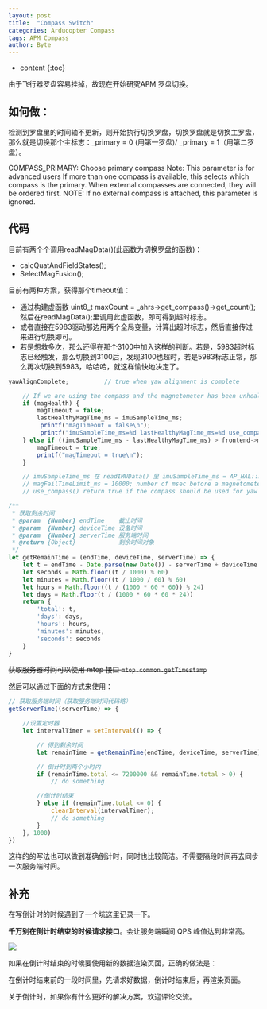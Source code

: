 ```yaml
---
layout: post
title:  "Compass Switch"
categories: Arducopter Compass
tags: APM Compass
author: Byte
---
```


* content
{:toc}

由于飞行器罗盘容易挂掉，故现在开始研究APM 罗盘切换。

## 如何做：

检测到罗盘里的时间轴不更新，则开始执行切换罗盘，切换罗盘就是切换主罗盘，那么就是切换那个主标志：_primary = 0 (用第一罗盘)/ _primary = 1（用第二罗盘）。

COMPASS_PRIMARY: Choose primary compass
Note: This parameter is for advanced users
If more than one compass is available, this selects which compass is the primary. When external compasses are connected, they will be ordered first. NOTE: If no external compass is attached, this parameter is ignored.



## 代码
目前有两个个调用readMagData()(此函数为切换罗盘的函数)：
- calcQuatAndFieldStates();
- SelectMagFusion();

目前有两种方案，获得那个timeout值：
- 通过构建虚函数 uint8_t maxCount = _ahrs->get_compass()->get_count(); 然后在readMagData();里调用此虚函数，即可得到超时标志。
- 或者直接在5983驱动那边用两个全局变量，计算出超时标志，然后直接传过来进行切换即可。
- 若是想救多次，那么还得在那个3100中加入这样的判断。若是，5983超时标志已经触发，那么切换到3100后，发现3100也超时，若是5983标志正常，那么再次切换到5983，哈哈哈，就这样愉快地决定了。
```js
yawAlignComplete;          // true when yaw alignment is complete
```

```js
    // If we are using the compass and the magnetometer has been unhealthy for too long we declare a timeout
    if (magHealth) {
        magTimeout = false;
        lastHealthyMagTime_ms = imuSampleTime_ms;
         printf("magTimeout = false\n");
         printf("imuSampleTime_ms=%d lastHealthyMagTime_ms=%d use_compass()=%d\n",imuSampleTime_ms, lastHealthyMagTime_ms, use_compass());
    } else if ((imuSampleTime_ms - lastHealthyMagTime_ms) > frontend->magFailTimeLimit_ms && use_compass()) {
        magTimeout = true;
        printf("magTimeout = true\n");
    }

    // imuSampleTime_ms 在 readIMUData() 里 imuSampleTime_ms = AP_HAL::millis();更新。
    // magFailTimeLimit_ms = 10000; number of msec before a magnetometer failing innovation consistency checks is declared failed (msec) 大于10000毫秒 这样判断显然错误。
    // use_compass() return true if the compass should be used for yaw calculations.

```



```js
/**
 * 获取剩余时间
 * @param  {Number} endTime    截止时间
 * @param  {Number} deviceTime 设备时间
 * @param  {Number} serverTime 服务端时间
 * @return {Object}            剩余时间对象
 */
let getRemainTime = (endTime, deviceTime, serverTime) => {
    let t = endTime - Date.parse(new Date()) - serverTime + deviceTime
    let seconds = Math.floor((t / 1000) % 60)
    let minutes = Math.floor((t / 1000 / 60) % 60)
    let hours = Math.floor((t / (1000 * 60 * 60)) % 24)
    let days = Math.floor(t / (1000 * 60 * 60 * 24))
    return {
        'total': t,
        'days': days,
        'hours': hours,
        'minutes': minutes,
        'seconds': seconds
    }
}
```

<del>获取服务器时间可以使用 mtop 接口 `mtop.common.getTimestamp` </del>

然后可以通过下面的方式来使用：

```js
// 获取服务端时间（获取服务端时间代码略）
getServerTime((serverTime) => {

    //设置定时器
    let intervalTimer = setInterval(() => {

        // 得到剩余时间
        let remainTime = getRemainTime(endTime, deviceTime, serverTime)

        // 倒计时到两个小时内
        if (remainTime.total <= 7200000 && remainTime.total > 0) {
            // do something

        //倒计时结束
        } else if (remainTime.total <= 0) {
            clearInterval(intervalTimer);
            // do something
        }
    }, 1000)
})
```

这样的的写法也可以做到准确倒计时，同时也比较简洁。不需要隔段时间再去同步一次服务端时间。

## 补充

在写倒计时的时候遇到了一个坑这里记录一下。

**千万别在倒计时结束的时候请求接口**。会让服务端瞬间 QPS 峰值达到非常高。

![](https://img.alicdn.com/tfs/TB1LBzjOpXXXXcnXpXXXXXXXXXX-154-71.png)

如果在倒计时结束的时候要使用新的数据渲染页面，正确的做法是：

在倒计时结束前的一段时间里，先请求好数据，倒计时结束后，再渲染页面。

关于倒计时，如果你有什么更好的解决方案，欢迎评论交流。
